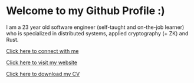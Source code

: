# Welcome to my Github Profile :) 

I am a 23 year old software engineer (self-taught and on-the-job learner) who is specialized in distributed systems, applied cryptography (+ ZK) and Rust.

[Click here to connect with me](https://www.linkedin.com/in/jonas-pauli/)

[Click here to visit my website](https://jonas.software)

[Click here to download my CV](https://jonas.software/jonas-pauli-cv.pdf)
